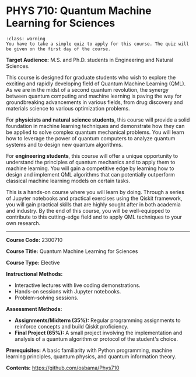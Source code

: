 # **PHYS 710**: Quantum Machine Learning for Sciences

```{admonition} Course open to select students!
:class: warning
You have to take a simple quiz to apply for this course. The quiz will be given on the first day of the course.  
```


**Target Audience:** M.S. and Ph.D. students in Engineering and Natural Sciences.


This course is designed for graduate students who wish to explore the exciting and rapidly developing field of Quantum 
Machine Learning (QML). As we are in the midst of a second quantum revolution, the synergy between quantum computing and
machine learning is paving the way for groundbreaking advancements in various fields, from drug discovery and materials 
science to various optimization problems.

For **physicists and natural science students**, this course will provide a solid foundation in machine learning 
techniques and demonstrate how they can be applied to solve complex quantum mechanical problems. You will learn how to 
leverage the power of quantum computers to analyze quantum systems and to design new quantum algorithms.

For **engineering students**, this course will offer a unique opportunity to understand the principles of quantum 
mechanics and to apply them to machine learning. You will gain a competitive edge by learning how to design and 
implement QML algorithms that can potentially outperform classical machine learning models on certain tasks.

This is a hands-on course where you will learn by doing. Through a series of Jupyter notebooks and practical 
exercises using the Qiskit framework, you will gain practical skills that are highly sought after in both academia and 
industry. By the end of this course, you will be well-equipped to contribute to this cutting-edge field and to apply QML techniques to your own research.

---

**Course Code:** 2300710 

**Course Title:** Quantum Machine Learning for Sciences

**Course Type:** Elective

**Instructional Methods:**
* Interactive lectures with live coding demonstrations.
* Hands-on sessions with Jupyter notebooks.
* Problem-solving sessions.

**Assessment Methods:**
* **Assignments/Midterm (35%):** Regular programming assignments to reinforce concepts and build Qiskit proficiency.
* **Final Project (65%):** A small project involving the implementation and analysis of a quantum algorithm or protocol of the student's choice.

**Prerequisites:**
A basic familiarity with Python programming, machine learning principles, quantum physics, and quantum information theory.  


**Contents:** https://github.com/osbama/Phys710